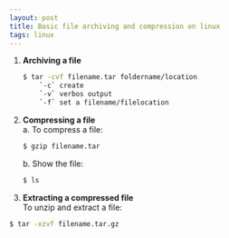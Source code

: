 ```yaml
---
layout: post
title: Basic file archiving and compression on linux
tags: linux
---
```

  
  
1. **Archiving a file**  
	```bash
	$ tar -cvf filename.tar foldername/location  
		`-c` create  
		`-v` verbos output  
		`-f` set a filename/filelocation  
	```  

2. **Compressing a file**  
	a. To compress a file:  
	```bash
	$ gzip filename.tar    
	```  
  
	b. Show the file:  
	```bash
	$ ls  
	```  

3. **Extracting a compressed file**  
To unzip and extract a file:  
```bash
$ tar -xzvf filename.tar.gz    
```  

  

